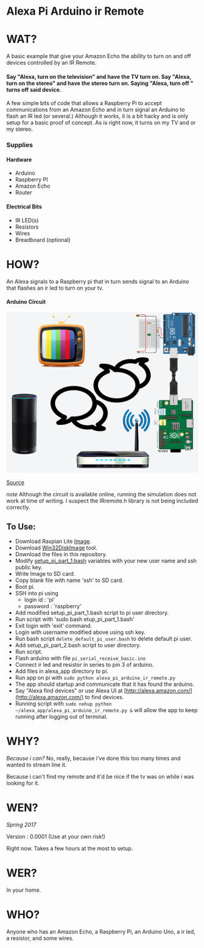 # Alexa Pi Arduino ir Remote


# WAT?

A basic example that give your Amazon Echo the ability to turn on and off devices controlled by an IR Remote.

#### Say "Alexa, turn on the television" and have the TV turn on. Say "Alexa, turn on the stereo" and have the stereo turn on. Saying "Alexa, turn off <device>" turns off said device.

A few simple bits of code that allows a Raspberry Pi to accept communications from an Amazon Echo and in turn signal an Arduino to flash an IR led (or several.) Although it works, it is a bit hacky and is only setup for a basic proof of concept. As is right now, it turns on my TV and or my stereo.

### Supplies

#### Hardware

* Arduino
* Raspberry PI
* Amazon Echo
* Router

#### Electrical Bits

* IR LED(s)
* Resistors
* Wires
* Breadboard (optional)


# HOW?

An Alexa signals to a Raspberry pi that in turn sends signal to an Arduino that flashes an ir led to turn on your tv.

#### Arduino Circuit

![Circuit Diagram](/docs/img/circuit_diagram.png)

[Source](https://circuits.io/circuits/4368694-alexa-pi-a-la-mode-arduino-portion)

*note* Although the circuit is available online, running the simulation does not work at time of writing. I suspect the IRremote.h library is not being included correctly.

## To Use:

* Download Raspian Lite [Image](https://www.raspberrypi.org/downloads/raspbian/).
* Download [Win32DiskImage](https://sourceforge.net/projects/win32diskimager/) tool.
* Download the files in this repository.
* Modify [setup_pi_part_1.bash](https://github.com/EntropyHaos/z_haos_raspberry_pi_home_server_setup_script_set/blob/master/setup_pi_part_1.bash) variables with your new user name and ssh public key.
* Write Image to SD card.
* Copy blank file with name 'ssh' to SD card.
* Boot pi.
* SSH into pi using 
    * login id : 'pi'
    * password : 'raspberry'
* Add modified setup_pi_part_1.bash script to pi user directory.
* Run script with 'sudo bash etup_pi_part_1.bash'
* Exit login with 'exit' command.
* Login with username modified above using ssh key.
* Run bash script ```delete_default_pi_user.bash``` to delete default pi user.
* Add setup_pi_part_2.bash script to user directory.
* Run script.
* Flash arduino with file ```pi_serial_receive_basic.ino```
* Connect ir led and resistor in series to pin 3 of arduino.
* Add files in alexa_app directory to pi.
* Run app on pi with ```sudo python alexa_pi_arduino_ir_remote.py```
* The app should startup and communicate that it has found the arduino.
* Say "Alexa find devices" or use Alexa UI at [http://alexa.amazon.com/](http://alexa.amazon.com/) to find devices.
* Running script with ```sudo nohup python ~/alexa_app/alexa_pi_arduino_ir_remote.py &``` will allow the app to keep running after logging out of terminal.

# WHY?

*Because i can?* No, really, because i've done this too many times and wanted to stream line it.

Because i can't find my remote and it'd be nice if the tv was on while i was looking for it.

# WEN?

*Spring 2017*

Version : 0.0001 (Use at your own risk!)

Right now. Takes a few hours at the most to setup.

# WER?

In your home.

# WHO?

Anyone who has an Amazon Echo, a Raspberry Pi, an Arduino Uno, a ir led, a resistor, and some wires.
